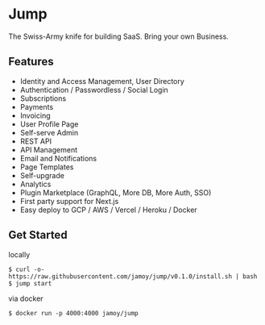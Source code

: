 # Jump

The Swiss-Army knife for building SaaS. Bring your own Business.

## Features

- Identity and Access Management, User Directory
- Authentication / Passwordless / Social Login
- Subscriptions
- Payments
- Invoicing
- User Profile Page
- Self-serve Admin
- REST API
- API Management
- Email and Notifications
- Page Templates
- Self-upgrade
- Analytics
- Plugin Marketplace (GraphQL, More DB, More Auth, SSO)
- First party support for Next.js
- Easy deploy to GCP / AWS / Vercel / Heroku / Docker

## Get Started

locally

```
$ curl -o- https://raw.githubusercontent.com/jamoy/jump/v0.1.0/install.sh | bash
$ jump start
```

via docker

```
$ docker run -p 4000:4000 jamoy/jump
```